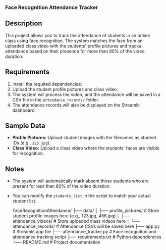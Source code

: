 
### Face Recognition Attendance Tracker

## Description
This project allows you to track the attendance of students in an online class using face recognition. The system matches the face from an uploaded class video with the students' profile pictures and tracks attendance based on their presence for more than 80% of the video duration.

## Requirements

1. Install the required dependencies:
2. Upload the student profile pictures and class video.
3. The system will process the video, and the attendance will be saved in a CSV file in the `attendance_records/` folder.
4. The attendance records will also be displayed on the Streamlit dashboard.

## Sample Data

- **Profile Pictures:** Upload student images with the filenames as student IDs (e.g., `123.jpg`).
- **Class Video:** Upload a class video where the students' faces are visible for recognition.

## Notes

- The system will automatically mark absent those students who are present for less than 80% of the video duration.
- You can modify the `students_list` in the script to match your actual student list.

  FaceRecognitionAttendance/
├── data/
│   ├── profile_pictures/     # Store student profile images here (e.g., 123.jpg, 456.jpg)
│   ├── attendance_videos/    # Store uploaded class videos here
│   └── attendance_records/   # Attendance CSVs will be saved here
├── app.py                    # Streamlit app file
├── attendance_tracker.py     # Face recognition and attendance tracking script
├── requirements.txt          # Python dependencies
└── README.md                 # Project documentation


